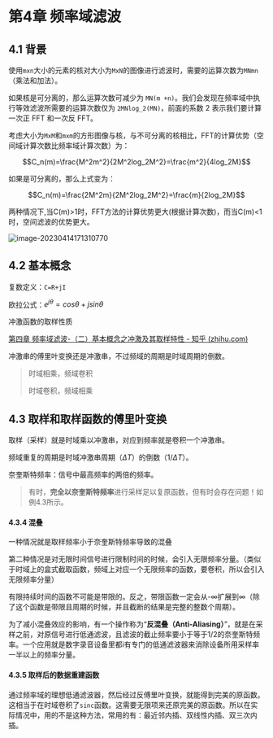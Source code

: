 # 第4章 频率域滤波



## 4.1 背景

使用`mxn`大小的元素的核对大小为`MxN`的图像进行滤波时，需要的运算次数为`MNmn`（乘法和加法）。

如果核是可分离的，那么运算次数可减少为 `MN(m +n)`。我们会发现在频率域中执行等效滤波所需要的运算次数仅为 `2MNlog_2(MN)`，前面的系数 2 表示我们要计算一次正 FFT 和一次反 FFT。

考虑大小为`MxM`和`mxm`的方形图像与核，与不可分离的核相比，FFT的计算优势（空间域计算次数比频率域计算次数）为：

$$C_n(m)=\frac{M^2m^2}{2M^2log_2M^2}=\frac{m^2}{4log_2M}$$

如果是可分离的，那么上式变为：

$$C_n(m)=\frac{2M^2m}{2M^2log_2M^2}=\frac{m}{2log_2M}$$

两种情况下,当C(m)>1时，FFT方法的计算优势更大(根据计算次数)，而当C(m)<1时，空间滤波的优势更大。



![image-20230414171310770](4.1-4.2/image-20230414171310770.png)





## 4.2 基本概念

复数定义：`C=R+jI` 



欧拉公式：$e^{j\theta}=cos\theta+jsin\theta$



冲激函数的取样性质

[第四章 频率域滤波-（二）基本概念之冲激及其取样特性 - 知乎 (zhihu.com)](https://zhuanlan.zhihu.com/p/86616714)

冲激串的傅里叶变换还是冲激串，不过频域的周期是时域周期的倒数。

> 时域相乘，频域卷积
>
> 时域卷积，频域相乘



## 4.3 取样和取样函数的傅里叶变换

取样（采样）就是时域乘以冲激串，对应到频率就是卷积一个冲激串。

频域重复的周期是时域冲激串周期（$\Delta T$）的倒数（$1/\Delta T$）。

奈奎斯特频率：信号中最高频率的两倍的频率。

> 有时，**完全以奈奎斯特频率**进行采样足以复原函数，但有时会存在问题！如例4.3所示。



#### 4.3.4 混叠



一种情况就是取样频率小于奈奎斯特频率导致的混叠

第二种情况是对无限时间信号进行限制时间的时候，会引入无限频率分量。（类似于时域上的盒式截取函数，频域上对应一个无限频率的函数，要卷积，所以会引入无限频率分量）

有限持续时间的函数不可能是带限的。反之，带限函数一定会从-∞扩展到∞（除了这个函数是带限且周期的时候，并且截断的结果是完整的整数个周期）。



为了减小混叠效应的影响，有一个操作称为“**反混叠（Anti-Aliasing）**”，就是在采样之前，对原信号进行低通滤波，且滤波的截止频率要小于等于1/2的奈奎斯特频率。一个应用就是数字录音设备里都i有专门的低通滤波器来消除设备所用采样率一半以上的频率分量。



#### 4.3.5 取样后的数据重建函数

通过频率域的理想低通滤波器，然后经过反傅里叶变换，就能得到完美的原函数。这相当于在时域卷积了`sinc`函数。这需要无限项来还原完美的原函数。所以在实际情况中，用的不是这种方法，常用的有：最近邻内插、双线性内插、双三次内插。





